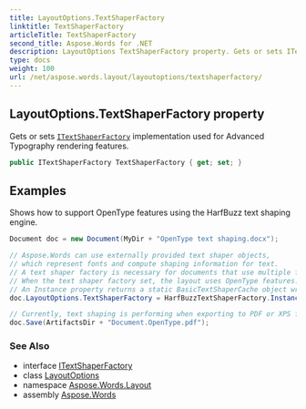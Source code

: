 ```yaml
---
title: LayoutOptions.TextShaperFactory
linktitle: TextShaperFactory
articleTitle: TextShaperFactory
second_title: Aspose.Words for .NET
description: LayoutOptions TextShaperFactory property. Gets or sets ITextShaperFactory implementation used for Advanced Typography rendering features in C#.
type: docs
weight: 100
url: /net/aspose.words.layout/layoutoptions/textshaperfactory/
---
```

## LayoutOptions.TextShaperFactory property

Gets or sets [`ITextShaperFactory`](../../../aspose.words.shaping/itextshaperfactory/) implementation used for Advanced Typography rendering features.

```csharp
public ITextShaperFactory TextShaperFactory { get; set; }
```

## Examples

Shows how to support OpenType features using the HarfBuzz text shaping engine.

```csharp
Document doc = new Document(MyDir + "OpenType text shaping.docx");

// Aspose.Words can use externally provided text shaper objects,
// which represent fonts and compute shaping information for text.
// A text shaper factory is necessary for documents that use multiple fonts.
// When the text shaper factory set, the layout uses OpenType features.
// An Instance property returns a static BasicTextShaperCache object wrapping HarfBuzzTextShaperFactory.
doc.LayoutOptions.TextShaperFactory = HarfBuzzTextShaperFactory.Instance;

// Currently, text shaping is performing when exporting to PDF or XPS formats.
doc.Save(ArtifactsDir + "Document.OpenType.pdf");
```

### See Also

* interface [ITextShaperFactory](../../../aspose.words.shaping/itextshaperfactory/)
* class [LayoutOptions](../)
* namespace [Aspose.Words.Layout](../../layoutoptions/)
* assembly [Aspose.Words](../../../)
